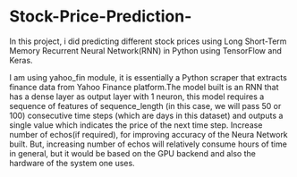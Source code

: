 # Stock-Price-Prediction-

In this project, i did predicting different stock prices using Long Short-Term Memory Recurrent Neural Network(RNN) in Python using TensorFlow and Keras.

I am using yahoo_fin module, it is essentially a Python scraper that extracts finance data from Yahoo Finance platform.The model built is an RNN that has a dense layer as output layer with 1 neuron, this model requires a sequence of features of sequence_length (in this case, we will pass 50 or 100) consecutive time steps (which are days in this dataset) and outputs a single value which indicates the price of the next time step. Increase number of echos(if required), for improving accuracy of the Neura Network built. But, increasing number of echos will relatively consume hours of time in general, but it would be based on the GPU backend and also the hardware of the system one uses.
